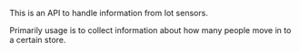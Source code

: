 This is an API to handle information from Iot sensors.

Primarily usage is to collect information about how many people move in to a certain store.